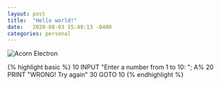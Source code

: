 ```yaml
---
layout: post
title:  "Hello world!"
date:   2020-08-03 15:49:13 -0400
categories: personal
---
```


![Acorn Electron](/images/acorn_electron.jpg)

{% highlight basic %}
10 INPUT "Enter a number from 1 to 10: "; A%
20 PRINT "WRONG! Try again"
30 GOTO 10
{% endhighlight %} 
